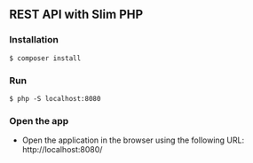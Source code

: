 ## REST API with Slim PHP

### Installation
```
$ composer install
```

### Run
```
$ php -S localhost:8080
```

### Open the app
- Open the application in the browser using the following URL: http://localhost:8080/